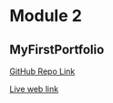 # Module 2
## MyFirstPortfolio

[GitHub Repo Link](https://github.com/ChristyGHanson/MyFirstPortfolio)

[Live web link](http://127.0.0.1:5500/index.html)



